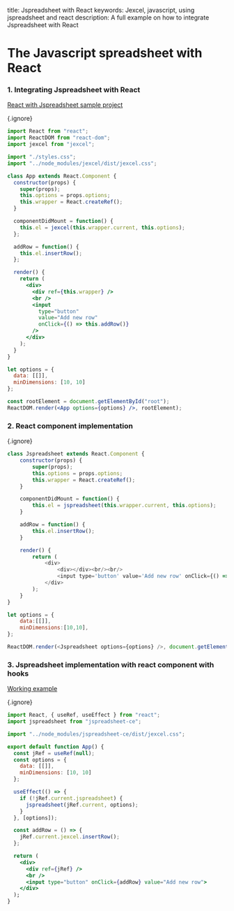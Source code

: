 title: Jspreadsheet with React
keywords: Jexcel, javascript, using jspreadsheet and react
description: A full example on how to integrate Jspreadsheet with React

# The Javascript spreadsheet with React


### 1\. Integrating Jspreadsheet with React

[React with Jspreadsheet sample project](https://codesandbox.io/s/jexcel-and-react-k7nf0)

{.ignore}
```jsx
import React from "react";
import ReactDOM from "react-dom";
import jexcel from "jexcel";

import "./styles.css";
import "../node_modules/jexcel/dist/jexcel.css";

class App extends React.Component {
  constructor(props) {
    super(props);
    this.options = props.options;
    this.wrapper = React.createRef();
  }

  componentDidMount = function() {
    this.el = jexcel(this.wrapper.current, this.options);
  };

  addRow = function() {
    this.el.insertRow();
  };

  render() {
    return (
      <div>
        <div ref={this.wrapper} />
        <br />
        <input
          type="button"
          value="Add new row"
          onClick={() => this.addRow()}
        />
      </div>
    );
  }
}

let options = {
  data: [[]],
  minDimensions: [10, 10]
};

const rootElement = document.getElementById("root");
ReactDOM.render(<App options={options} />, rootElement);
```


### 2\. React component implementation

{.ignore}
```javascript
class Jspreadsheet extends React.Component {
    constructor(props) {
        super(props);
        this.options = props.options;
        this.wrapper = React.createRef();
    }

    componentDidMount = function() {
        this.el = jspreadsheet(this.wrapper.current, this.options);
    }

    addRow = function() {
        this.el.insertRow();
    }

    render() {
        return (
            <div>
                <div></div><br/><br/>
                <input type='button' value='Add new row' onClick={() => this.addRow()}></input>
            </div>
        );
    }
}

let options = {
    data:[[]],
    minDimensions:[10,10],
};

ReactDOM.render(<Jspreadsheet options={options} />, document.getElementById('spreadsheet'))
```  
  

### 3\. Jspreadsheet implementation with react component with hooks

[Working example](https://codesandbox.io/s/jspreadsheet-ce-and-react-dzpqj)

{.ignore}
```jsx
import React, { useRef, useEffect } from "react";
import jspreadsheet from "jspreadsheet-ce";

import "../node_modules/jspreadsheet-ce/dist/jexcel.css";

export default function App() {
  const jRef = useRef(null);
  const options = {
    data: [[]],
    minDimensions: [10, 10]
  };

  useEffect(() => {
    if (!jRef.current.jspreadsheet) {
      jspreadsheet(jRef.current, options);
    }
  }, [options]);

  const addRow = () => {
    jRef.current.jexcel.insertRow();
  };

  return (
    <div>
      <div ref={jRef} />
      <br />
      <input type="button" onClick={addRow} value="Add new row">
    </div>
  );
}
```

